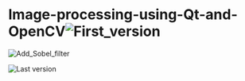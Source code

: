 # Image-processing-using-Qt-and-OpenCV![First_version](https://user-images.githubusercontent.com/96794946/147852291-5c9f2daa-0806-4977-b37e-dd79a8aa74fb.png)

![Add_Sobel_filter](https://user-images.githubusercontent.com/96794946/147852324-13681283-2f87-49c1-8143-379c94bc618d.png)

![Last version](https://user-images.githubusercontent.com/96794946/147852325-d35084d6-1362-43f6-a51b-41c4277d322e.png)
